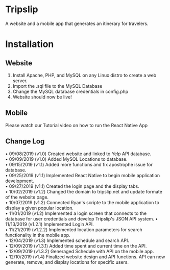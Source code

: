 # Tripslip
A website and a mobile app that generates an itinerary for travelers.

# Installation

## Website

1. Install Apache, PHP, and MySQL on any Linux distro to create a web server.
2. Import the .sql file to the MySQL Database
3. Change the MySQL database credentials in config.php
4. Website should now be live!

## Mobile

Please watch our Tutorial video on how to run the React Native App

## Change Log
• 09/08/2019 (v1.0) Created website and linked to Yelp API database.<br/>
• 09/09/2019 (v1.0) Added MySQL Locations to database.  
• 09/15/2019 (v1.1) Added more functions and fix apostrophe issue for database.  
• 09/25/2019 (v1.1) Implemented React Native to begin mobile application development.  
• 09/27/2019 (v1.1) Created the login page and the display tabs.  
• 10/02/2019 (v1.2) Changed the domain to tripslip.net and update formate of the website page.  
• 10/07/2019 (v1.2) Connected Ryan's scripte to the mobile application to display a given popular location.  
• 11/01/2019 (v1.2) Implemented a login screen that connects to the database for user credentials and develop Tripslip's JSON API system. 
• 11/13/2019 (v1.2.1) Implemented Login API.  
• 11/21/2019 (v1.2.2) Implemented location parameters for search functionality in the mobile app.  
• 12/04/2019 (v1.3) Implemented schedule and search API.  
• 12/09/2019 (v1.3.1) Added time spent and current time on the API.  
• 12/09/2019 (v1.3.2) Generaged Schedule with API on the mobile app.  
• 12/10/2019 (v1.4) Finalized website design and API functions. API can now generate, remove, and display locations for specific users.  
